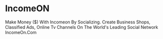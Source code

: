# IncomeON
Make Money ($) With Incomeon By Socializing. Create Business Shops, Classified Ads, Online Tv Channels On The World's Leading Social Network IncomeOn.Com
